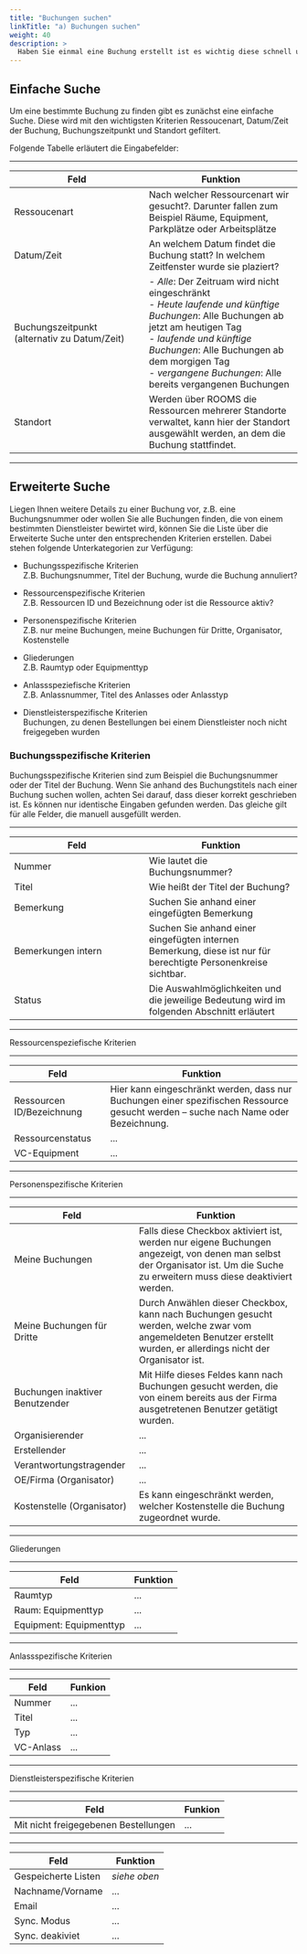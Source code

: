 ```yaml
---
title: "Buchungen suchen"
linkTitle: "a) Buchungen suchen"
weight: 40
description: >
  Haben Sie einmal eine Buchung erstellt ist es wichtig diese schnell und leicht wiederfinden zu können. Zu diesem Zweck gibt es im Bereich Listen als erstes die Buchungssuche. Anhand verschiedener Suchkriterien können Sie die Buchungen filtern, die Sie erstellt haben oder Organisator sind.
---
```

## Einfache Suche

Um eine bestimmte Buchung zu finden gibt es zunächst eine einfache Suche. Diese wird mit den wichtigsten Kriterien Ressoucenart, Datum/Zeit der Buchung, Buchungszeitpunkt und Standort gefiltert.

 [//]: <> (Zeitraum statt Buchungszeitpunkt? Buchungszeitpunkt = Zeitpunkt der Buchung)
 [//]: <> (Bild Suchkriterien-Buchungen)

Folgende Tabelle erläutert die Eingabefelder:

 ---
 |<div style="width:220px">Feld</div>|Funktion|
 |---|---|
 |Ressoucenart|Nach welcher Ressourcenart wir gesucht?. Darunter fallen zum Beispiel Räume, Equipment, Parkplätze oder Arbeitsplätze|
 |Datum/Zeit|An welchem Datum findet die Buchung statt? In welchem Zeitfenster wurde sie plaziert?|
 |Buchungszeitpunkt  </br>(alternativ zu Datum/Zeit)|- *Alle*: Der Zeitruam wird nicht eingeschränkt </br> - *Heute laufende und künftige Buchungen*:  Alle Buchungen ab jetzt am heutigen Tag </br> -  *laufende und künftige Buchungen*:   Alle Buchungen ab dem morgigen Tag </br> - *vergangene Buchungen*:  Alle bereits vergangenen Buchungen|
 |Standort|Werden über ROOMS die Ressourcen mehrerer Standorte verwaltet, kann hier der Standort ausgewählt werden, an dem die Buchung stattfindet.|
 ---

## Erweiterte Suche

Liegen Ihnen weitere Details zu einer Buchung vor, z.B. eine Buchungsnummer oder wollen Sie alle Buchungen finden, die von einem bestimmten Dienstleister bewirtet wird, können Sie die Liste über die Erweiterte Suche unter den entsprechenden Kriterien erstellen. Dabei stehen folgende Unterkategorien zur Verfügung:

- Buchungsspezifische Kriterien  
  Z.B. Buchungsnummer, Titel der Buchung, wurde die Buchung annuliert?

- Ressourcenspezifische Kriterien  
  Z.B. Ressourcen ID und Bezeichnung oder ist die Ressource aktiv?

- Personenspezifische Kriterien  
  Z.B. nur meine Buchungen, meine Buchungen für Dritte, Organisator, Kostenstelle

- Gliederungen  
  Z.B. Raumtyp oder Equipmenttyp

- Anlassspeziefische Kriterien  
  Z.B. Anlassnummer, Titel des Anlasses oder Anlasstyp

- Dienstleisterspezifische Kriterien  
  Buchungen, zu denen Bestellungen bei einem Dienstleister noch nicht freigegeben wurden

### Buchungsspezifische Kriterien

Buchungsspezifische Kriterien sind zum Beispiel die Buchungsnummer oder der Titel der Buchung. Wenn Sie anhand des Buchungstitels nach einer Buchung suchen wollen, achten Sei darauf, dass dieser korrekt geschrieben ist. Es können nur identische Eingaben gefunden werden. Das gleiche gilt für alle Felder, die manuell ausgefüllt werden.

 [//]: <> (Bild Suchkriterien-Buchungen buchungsspezifisch)

 ---
 |<div style="width:220px">Feld</div>|Funktion|
 |---|---|
 |Nummer|Wie lautet die Buchungsnummer?|
 |Titel|Wie heißt der Titel der Buchung?|
 |Bemerkung|Suchen Sie anhand einer eingefügten Bemerkung|
 |Bemerkungen intern|Suchen Sie anhand einer eingefügten internen Bemerkung, diese ist nur für berechtigte Personenkreise sichtbar.|
 |Status|Die Auswahlmöglichkeiten und die jeweilige Bedeutung wird im folgenden Abschnitt erläutert|
 ---

[//]: <> (Bild Statusauswahl)
[//]: <> (Tabelle Erklärung Stati)

Ressourcenspeziefische Kriterien

[//]: <> (Bild Suchkriterien-Buchungen ressourcenspezifisch)

---
|Feld|Funktion|
|---|---|
|Ressourcen ID/Bezeichnung|Hier kann eingeschränkt werden, dass nur Buchungen einer spezifischen Ressource gesucht werden – suche nach Name oder Bezeichnung.|
|Ressourcenstatus|...|
|VC-Equipment|...|
---

Personenspezifische Kriterien

[//]: <> (Bild Suchkriterien Buchungen personenspezifisch)

---
|Feld|Funktion|
|---|---|
|Meine Buchungen|Falls diese Checkbox aktiviert ist, werden nur eigene Buchungen angezeigt, von denen man selbst der Organisator ist. Um die Suche zu erweitern muss diese deaktiviert werden.|
|Meine Buchungen für Dritte|Durch Anwählen dieser Checkbox, kann nach Buchungen gesucht werden, welche zwar vom angemeldeten Benutzer erstellt wurden,  er allerdings nicht der Organisator ist.|
|Buchungen inaktiver Benutzender|Mit Hilfe dieses Feldes kann nach Buchungen gesucht werden, die von einem bereits aus der Firma ausgetretenen Benutzer getätigt wurden.|
|Organisierender|...|
|Erstellender|...|
|Verantwortungstragender|...|
|OE/Firma (Organisator)|...|
|Kostenstelle (Organisator)|Es kann eingeschränkt werden, welcher Kostenstelle die Buchung zugeordnet wurde.|
---

Gliederungen

[//]: <> (Bild Suchkriterien Buchungen Gliederung)

---
|Feld|Funktion|
|---|---|
|Raumtyp|...|
|Raum: Equipmenttyp|...|
|Equipment: Equipmenttyp|...|
---

Anlassspezifische Kriterien

[//]: <> (Bild Suchkriterien Buchungen anlassspezifisch)

---
|Feld|Funkion|
|---|---|
|Nummer|...|
|Titel|...|
|Typ|...|
|VC-Anlass|...|
---

Dienstleisterspezifische Kriterien

[//]: <> (Bild Suchkriterien Buchungen dienstleisterspez.)

---
|Feld|Funkion|
|---|---|
|Mit nicht freigegebenen Bestellungen|...|




 [//]: <> (Bild Suchkriterien-Personen)

 ---
 |Feld|Funktion|
 |---|---|
 |Gespeicherte Listen| *siehe oben*|
 |Nachname/Vorname|...|
 |Email|...|
 |Sync. Modus|...|
 |Sync. deakiviet|...|

 
